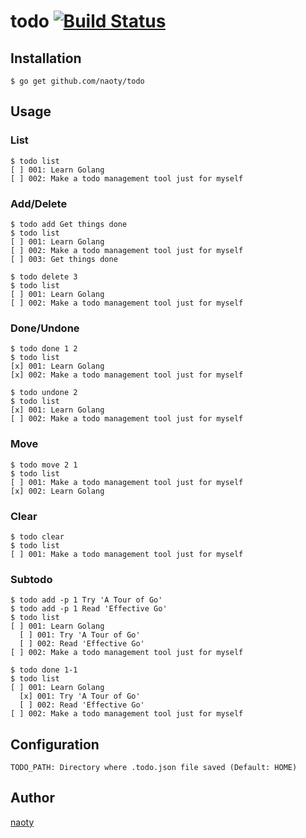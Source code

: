 # todo [![Build Status](https://travis-ci.org/naoty/todo.svg?branch=master)](https://travis-ci.org/naoty/todo)

## Installation

```
$ go get github.com/naoty/todo
```

## Usage

### List

```
$ todo list
[ ] 001: Learn Golang
[ ] 002: Make a todo management tool just for myself
```

### Add/Delete

```
$ todo add Get things done
$ todo list
[ ] 001: Learn Golang
[ ] 002: Make a todo management tool just for myself
[ ] 003: Get things done
```

```
$ todo delete 3
$ todo list
[ ] 001: Learn Golang
[ ] 002: Make a todo management tool just for myself
```

### Done/Undone

```
$ todo done 1 2
$ todo list
[x] 001: Learn Golang
[x] 002: Make a todo management tool just for myself
```

```
$ todo undone 2
$ todo list
[x] 001: Learn Golang
[ ] 002: Make a todo management tool just for myself
```

### Move

```
$ todo move 2 1
$ todo list
[ ] 001: Make a todo management tool just for myself
[x] 002: Learn Golang
```

### Clear

```
$ todo clear
$ todo list
[ ] 001: Make a todo management tool just for myself
```

### Subtodo

```
$ todo add -p 1 Try 'A Tour of Go'
$ todo add -p 1 Read 'Effective Go'
$ todo list
[ ] 001: Learn Golang
  [ ] 001: Try 'A Tour of Go'
  [ ] 002: Read 'Effective Go'
[ ] 002: Make a todo management tool just for myself
```

```
$ todo done 1-1
$ todo list
[ ] 001: Learn Golang
  [x] 001: Try 'A Tour of Go'
  [ ] 002: Read 'Effective Go'
[ ] 002: Make a todo management tool just for myself
```

## Configuration

```
TODO_PATH: Directory where .todo.json file saved (Default: HOME)
```

## Author

[naoty](https://github.com/naoty)
